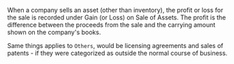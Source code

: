 When a company sells an asset (other than inventory), the profit or loss for the sale is recorded under Gain (or Loss) on Sale of Assets. The profit is the difference between the proceeds from the sale and the carrying amount shown on the company's books.

Same things applies to `Others`,  would be licensing agreements and sales of patents - if they were categorized as outside the normal course of business.